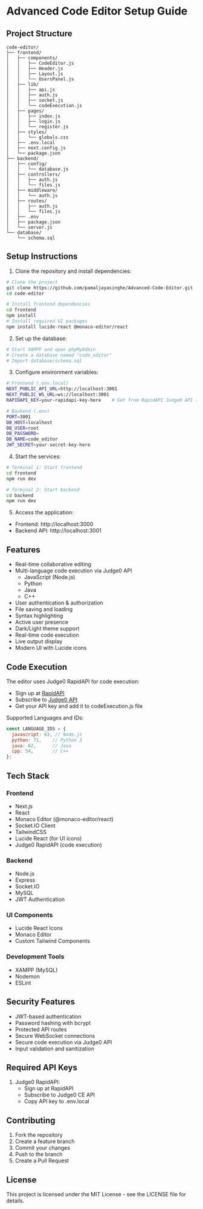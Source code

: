 # Advanced Code Editor Setup Guide

## Project Structure
```
code-editor/
├── frontend/
│   ├── components/
│   │   ├── CodeEditor.js
│   │   ├── Header.js
│   │   ├── Layout.js
│   │   └── UsersPanel.js
│   ├── lib/
│   │   ├── api.js
│   │   ├── auth.js
│   │   ├── socket.js
│   │   └── codeExecution.js
│   ├── pages/
│   │   ├── index.js
│   │   ├── login.js
│   │   └── register.js
│   ├── styles/
│   │   └── globals.css
│   ├── .env.local
│   ├── next.config.js
│   └── package.json
├── backend/
│   ├── config/
│   │   └── database.js
│   ├── controllers/
│   │   ├── auth.js
│   │   └── files.js
│   ├── middleware/
│   │   └── auth.js
│   ├── routes/
│   │   ├── auth.js
│   │   └── files.js
│   ├── .env
│   ├── package.json
│   └── server.js
└── database/
    └── schema.sql
```

## Setup Instructions

1. Clone the repository and install dependencies:
```bash
# Clone the project
git clone https://github.com/pamaljayasinghe/Advanced-Code-Editor.git
cd code-editor

# Install frontend dependencies
cd frontend
npm install
# Install required UI packages
npm install lucide-react @monaco-editor/react
```

2. Set up the database:
```bash
# Start XAMPP and open phpMyAdmin
# Create a database named "code_editor"
# Import database/schema.sql
```

3. Configure environment variables:
```bash
# Frontend (.env.local)
NEXT_PUBLIC_API_URL=http://localhost:3001
NEXT_PUBLIC_WS_URL=ws://localhost:3001
RAPIDAPI_KEY=your-rapidapi-key-here    # Get from RapidAPI Judge0 API (Free)

# Backend (.env)
PORT=3001
DB_HOST=localhost
DB_USER=root
DB_PASSWORD=
DB_NAME=code_editor
JWT_SECRET=your-secret-key-here
```

4. Start the services:
```bash
# Terminal 1: Start frontend
cd frontend
npm run dev

# Terminal 2: Start backend
cd backend
npm run dev
```

5. Access the application:
- Frontend: http://localhost:3000
- Backend API: http://localhost:3001

## Features

- Real-time collaborative editing
- Multi-language code execution via Judge0 API
  - JavaScript (Node.js)
  - Python
  - Java
  - C++
- User authentication & authorization
- File saving and loading
- Syntax highlighting
- Active user presence
- Dark/Light theme support
- Real-time code execution
- Live output display
- Modern UI with Lucide icons

## Code Execution

The editor uses Judge0 RapidAPI for code execution:
- Sign up at [RapidAPI](https://rapidapi.com/)
- Subscribe to [Judge0 API](https://rapidapi.com/judge0-official/api/judge0-ce)
- Get your API key and add it to codeExecution.js file

Supported Languages and IDs:
```javascript
const LANGUAGE_IDS = {
  javascript: 63, // Node.js
  python: 71,    // Python 3
  java: 62,      // Java
  cpp: 54,       // C++
};
```

## Tech Stack

### Frontend
- Next.js
- React
- Monaco Editor (@monaco-editor/react)
- Socket.IO Client
- TailwindCSS
- Lucide React (for UI icons)
- Judge0 RapidAPI (code execution)

### Backend
- Node.js
- Express
- Socket.IO
- MySQL
- JWT Authentication

### UI Components
- Lucide React Icons
- Monaco Editor
- Custom Tailwind Components

### Development Tools
- XAMPP (MySQL)
- Nodemon
- ESLint

## Security Features

- JWT-based authentication
- Password hashing with bcrypt
- Protected API routes
- Secure WebSocket connections
- Secure code execution via Judge0 API
- Input validation and sanitization

## Required API Keys

1. Judge0 RapidAPI:
   - Sign up at RapidAPI
   - Subscribe to Judge0 CE API
   - Copy API key to .env.local

## Contributing

1. Fork the repository
2. Create a feature branch
3. Commit your changes
4. Push to the branch
5. Create a Pull Request

## License

This project is licensed under the MIT License - see the LICENSE file for details.
